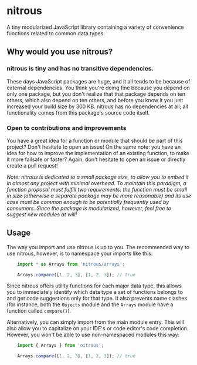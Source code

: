 # nitrous

A tiny modularized JavaScript library containing a variety of convenience functions related to common data types.

## Why would you use nitrous?

### nitrous is tiny and has no transitive dependencies.

These days JavaScript packages are huge, and it all tends to be because of external dependencies.
You think you're doing fine because you depend on only one package, but you don't realize that
that package depends on ten others, which also depend on ten others, and before you know it
you just increased your build size by 300 KB. nitrous has no dependencies at all; all functionality
comes from this package's source code itself.

### Open to contributions and improvements

You have a great idea for a function or module that should be part of this project? Don't hesitate to open an
issue! On the same note: you have an idea for how to improve the implementation of an existing
function, to make it more failsafe or faster? Again, don't hesitate to open an issue or directly
create a pull request!

*Note: nitrous is dedicated to a small package size, to allow you to embed it in almost any
project with minimal overhead. To maintain this paradigm, a function proposal must fulfill two
requirements: the function must be small in size (otherwise a separate package may be more
reasonable) and its use case must be common enough to be potentially frequently used by consumers.
Since the package is modularized, however, feel free to suggest new modules at will!*

## Usage

The way you import and use nitrous is up to you. The recommended way to use nitrous, however,
is to namespace your imports like this:

```js
    import * as Arrays from 'nitrous/arrays';

    Arrays.compare([1, 2, 3], [1, 2, 3]); // true
```

Since nitrous offers utility functions for each major data type, this allows you to immediately
identify which data type a set of functions belongs to and get code suggestions only for that
type. It also prevents name clashes (for instance, both the `Objects` module and the `Arrays` module
have a function called `compare()`).

Alternatively, you can simply import from the main module entry. This will also allow you to capitalize
on your IDE's or code editor's code completion. However, you won't be able to use non-namespaced modules this way:

```js
    import { Arrays } from 'nitrous';

    Arrays.compare([1, 2, 3], [1, 2, 3]); // true
```
